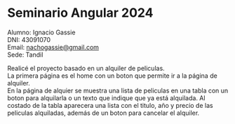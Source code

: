 # Seminario Angular 2024

Alumno: Ignacio Gassie  
DNI: 43091070  
Email: nachogassie@gmail.com  
Sede: Tandil  

Realicé el proyecto basado en un alquiler de peliculas.  
La primera página es el home con un boton que permite ir a la página de alquiler.  
En la página de alquier se muestra una lista de peliculas en una tabla con un boton para alquilarla o un texto que indique que ya está alquilada.
Al costado de la tabla aparecera una lista con el titulo, año y precio de las peliculas alquiladas, además de un boton para cancelar el alquiler.
